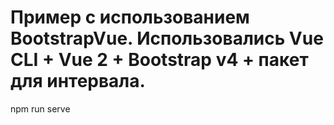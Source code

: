 # Пример с использованием BootstrapVue. Использовались Vue CLI + Vue 2 + Bootstrap v4 + пакет для интервала. 

npm run serve

